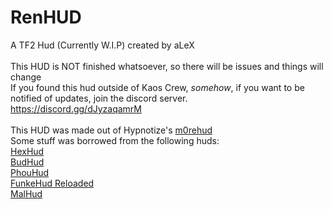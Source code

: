 # RenHUD

A TF2 Hud (Currently W.I.P) created by aLeX <br />
<br />
This HUD is NOT finished whatsoever, so there will be issues and things will change <br />
If you found this hud outside of Kaos Crew, *somehow*, if you want to be notified of updates, join the discord server. <br />
https://discord.gg/dJyzaqamrM <br />
<br />
This HUD was made out of Hypnotize's [m0rehud](https://github.com/Hypnootize/m0rehud) <br />
Some stuff was borrowed from the following huds: <br />
[HexHud](https://github.com/Hypnootize/hexhud) <br />
[BudHud](https://github.com/rbjaxter/budhud)  <br />
[PhouHud](https://huds.tf/site/s-PhouHud--2780) <br />
[FunkeHud Reloaded](https://github.com/Malgreen/funkehud-reloaded) <br />
[MalHud](https://huds.tf/site/s-malhud) <br />
